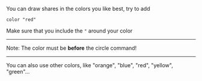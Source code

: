 You can draw shares in the colors you like best, try to add

`color "red"`

Make sure that you include the `"` around your color

---

Note: The color must be **before** the circle command!

---

You can also use other colors, like "orange", "blue", "red", "yellow", "green"...
